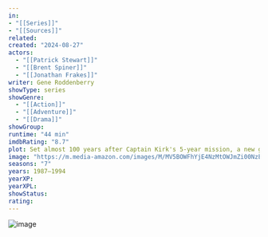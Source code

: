 ```yaml
---
in:
- "[[Series]]"
- "[[Sources]]"
related: 
created: "2024-08-27"
actors: 
  - "[[Patrick Stewart]]"
  - "[[Brent Spiner]]"
  - "[[Jonathan Frakes]]"
writer: Gene Roddenberry
showType: series
showGenre: 
  - "[[Action]]"
  - "[[Adventure]]"
  - "[[Drama]]"
showGroup: 
runtime: "44 min"
imdbRating: "8.7"
plot: Set almost 100 years after Captain Kirk's 5-year mission, a new generation of Starfleet officers sets off in the U.S.S. Enterprise-D on its own mission to go where no one has gone before.
image: "https://m.media-amazon.com/images/M/MV5BOWFhYjE4NzMtOWJmZi00NzEyLTg5NTctYmIxMTU1ZDIxMDAyXkEyXkFqcGdeQXVyNTE1NjY5Mg@@._V1_SX300.jpg"
seasons: "7"
years: 1987–1994
yearXP: 
yearXPL: 
showStatus: 
rating:
---
```

![image](https://m.media-amazon.com/images/M/MV5BOWFhYjE4NzMtOWJmZi00NzEyLTg5NTctYmIxMTU1ZDIxMDAyXkEyXkFqcGdeQXVyNTE1NjY5Mg@@._V1_SX300.jpg)

